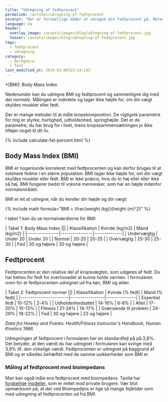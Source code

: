 ```yaml
---
title: "Udregning af fedtprocent"
permalink: /artikel/udregning-af-fedtprocent
excerpt: "Der er forskellige måder at udregne din fedtprocent på. Metoderne er mere eller mindre reliable og valide."
language: da
header:
  overlay_image: /assets/images/blog/udregning-af-fedtprocent.jpg
  teaser: /assets/images/blog/udregning-af-fedtprocent.jpg
tags:
  - fedtprocent
  - udregning
category:
  - Beregnere
  - Test
last_modified_at: 2019-03-06T23:14:14Z
---
```


*[BMI]: Body Mass Index

Nedenunder kan du udregne BMI og fedtprocent og sammenligne dig med _det normale_. Målingen er indirekte og tager ikke højde for, om din vægt skyldes muskler eller fedt.

Der er mange metoder til at måle kropskomposition. De vigtigste parametre for mig er styrke, hurtighed, udholdenhed, springhøjde. Det er de parametre, du har brug for i livet, mens kropssammensætningen jo ikke tilføjer noget til dit liv.

{% include calculate-fat-percent.html %}

Body Mass Index (BMI)
---------------------

BMI er nogenlunde korreleret med fedtprocenten og kan derfor bruges til at estimere fedme i en større population. BMI tager ikke højde for, om din vægt skyldes muskler eller fedt. BMI er ikke præcis, hvis du er høj eller eller ikke så høj. BMI fungerer bedst til voksne mennesker, som har en højde indenfor normalområdet.

BMI er let at udregne, når du kender din højde og din vægt:

{% include math formula="BMI = \frac{weight (kg)}{height (m)^2}" %}

I tabel 1 kan du se normalværdierne for BMI:

| Tabel 1: Body Mass Index                     |||
| Klassifikation | Kvinde (kg/m2) | Mand (kg/m2) |
|----------------|----------------|--------------|
| Undervægtig    | Under 20       | Under 20     |
| Normal         | 20-25          | 20-25        |
| Overvægtig     | 25-30          | 25-30        |
| Fed            | 30 og højere   | 30 og højere |


Fedtprocent
-----------

Fedtprocenten er den relative del af kropsvægten, som udgøres af fedt. Du har behov for fedt for overhovedet at kunne holde varmen. I formularen oven for er fedtprocenten udregnet ud fra køn, BMI og alder.

| Tabel 2: Fedtprocent normer                            |||
| Klassifikation         | Kvinde (% fedt) | Mand (% fedt) |
|------------------------|-----------------|---------------|
| Essentiel fedt         | 10-12%          | 2-4%          |
| Udholdenhedsatlet      | 14-16%          | 6-8%          |
| Atlet                  | 17-20%          | 10-13%        |
| Fitness                | 21-24%          | 14-17%        |
| Grænsende til problem  | 24-29%          | 18-22%        |
| Fed                    | 30 og højere    | 23 og højere  |

_Data fra Howley and Franks: Health/Fitness Instructor's Handbook, Human Kinetics 1986._

Udregningen af fedtprocent i formularen har en standardfejl på på 3,9%. Det betyder, at den værdi du har udregnet i formularen kan svinge med 3,9% ift. den virkelige værdi. Fedtprocenten er udregnet på baggrund af BMI og er således behæftet med de samme usikkerheder som BMI er.

### Måling af fedtprocent med bioimpedans

Man kan også måle ens fedtprocent med bioimpedans. Tanita har [forskellige](https://www.partner-ads.com/dk/klikbanner.php?partnerid=28187&bannerid=9750&htmlurl=https://www.abilicaonline.dk/salg/fitnessvaegte/tanita-sr-901/) [modeller](https://www.partner-ads.com/dk/klikbanner.php?partnerid=28187&bannerid=9750&htmlurl=https://www.abilicaonline.dk/salg/fitnessvaegte/tanita-rd-545/), som er rettet mod private brugere. Vær blot opmærksom på, at der ved Bioimpedans er lige så mange fejlkilder som med udregning af fedtprocenten ud fra BMI.
